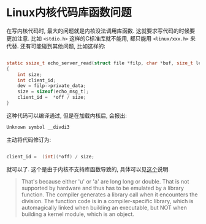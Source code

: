 # Linux内核代码库函数问题

在写内核代码时, 最大的问题就是内核没法调用库函数. 这就要求写代码的时候要更加注意. 比如 `<stdio.h>` 这样的C标准库就不能用, 都只能用 `<linux/xxx.h>` 来代替. 还有可能碰到其他问题, 比如这样的:

``` c

static ssize_t echo_server_read(struct file *filp, char *buf, size_t len, loff_t *off)
{
    int size;
    int client_id;
    dev = filp->private_data;
    size = sizeof(echo_msg_t);
    client_id =  *off / size;
}

```

这种代码可以编译通过, 但是在加载内核后, 会报出:

``` bash
Unknown symbol __divdi3
```

主动将代码修订为:

``` c

client_id =  (int)(*off) / size;

```

就可以了.
这个是由于内核不支持库函数导致的, 具体可以见[这个](http://mail.rtai.org/pipermail/rtai/2005-March/010947.html)说明.

> That's because either 'u' or 'a' are long long or double. That is not
supported by hardware and thus has to be emulated by a library function. The
compiler generates a library call when it encounters the division. The
function code is in a compiler-specific library, which is automagically
linked when building an executable, but NOT when building a kernel module,
which is an object.

